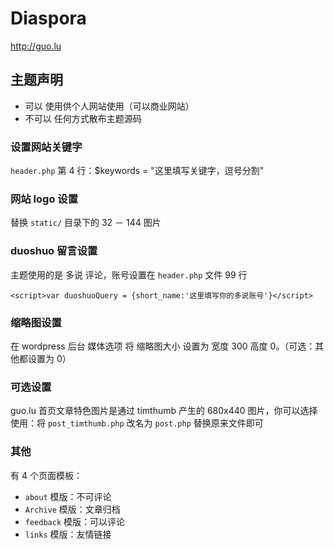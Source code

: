 # Diaspora
http://guo.lu

## 主题声明
- 可以 使用供个人网站使用（可以商业网站）
- 不可以 任何方式散布主题源码

### 设置网站关键字
`header.php` 第 4 行：$keywords = "这里填写关键字，逗号分割"

### 网站 logo 设置
替换 `static/` 目录下的 32 － 144 图片

### duoshuo 留言设置
主题使用的是 多说 评论，账号设置在 `header.php`  文件 99 行

`<script>var duoshuoQuery = {short_name:'这里填写你的多说账号'}</script>`

### 缩略图设置
在 wordpress 后台 媒体选项 将 缩略图大小 设置为 宽度 300 高度 0。（可选：其他都设置为 0）

### 可选设置
guo.lu 首页文章特色图片是通过 timthumb 产生的 680x440 图片，你可以选择使用：将 `post_timthumb.php` 改名为 `post.php` 替换原来文件即可

### 其他
有 4 个页面模板：

- `about` 模版：不可评论
- `Archive` 模版：文章归档
- `feedback` 模版：可以评论
- `links` 模版：友情链接